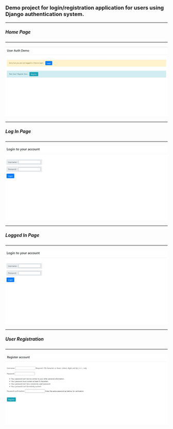 ### Demo project for login/registration application for users using Django authentication system.

-----------------------------------------------------------------------------------------------------------------------------------
##### Home Page

-----------------------------------------------------------------------------------------------------------------------------------
![alt text](https://github.com/Deltapimol/login_auth/blob/master/Screenshots/Home.JPG?raw=true)

-----------------------------------------------------------------------------------------------------------------------------------
##### Log In Page

-----------------------------------------------------------------------------------------------------------------------------------
![alt text](https://github.com/Deltapimol/login_auth/blob/master/Screenshots/Login.JPG?raw=true)

----------------------------------------------------------------------------------------------------------------------------------
##### Logged In Page

-----------------------------------------------------------------------------------------------------------------------------------
![alt text](https://github.com/Deltapimol/login_auth/blob/master/Screenshots/Login.JPG?raw=true)

-----------------------------------------------------------------------------------------------------------------------------------
##### User Registration

-----------------------------------------------------------------------------------------------------------------------------------
![alt text](https://github.com/Deltapimol/login_auth/blob/master/Screenshots/UserRegistration.JPG?raw=true)
